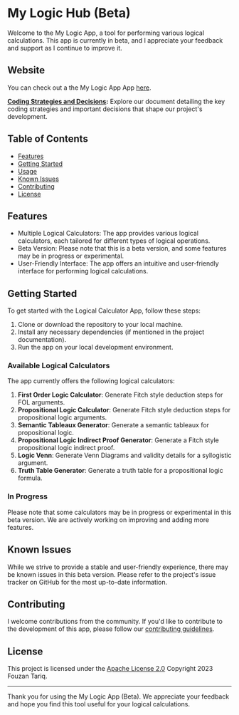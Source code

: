 # My Logic Hub (Beta)

Welcome to the My Logic App, a tool for performing various logical calculations. This app is currently in beta, and I appreciate your feedback and support as I continue to improve it.

## Website

You can check out a the My Logic App App [here](https://mylogichub.com).

**[Coding Strategies and Decisions](coding-strategies.md):** Explore our document detailing the key coding strategies and important decisions that shape our project's development.

## Table of Contents

- [Features](#features)
- [Getting Started](#getting-started)
- [Usage](#usage)
- [Known Issues](#known-issues)
- [Contributing](#contributing)
- [License](#license)

## Features

- Multiple Logical Calculators: The app provides various logical calculators, each tailored for different types of logical operations.
- Beta Version: Please note that this is a beta version, and some features may be in progress or experimental.
- User-Friendly Interface: The app offers an intuitive and user-friendly interface for performing logical calculations.

## Getting Started

To get started with the Logical Calculator App, follow these steps:

1. Clone or download the repository to your local machine.
2. Install any necessary dependencies (if mentioned in the project documentation).
3. Run the app on your local development environment.

### Available Logical Calculators

The app currently offers the following logical calculators:

1. **First Order Logic Calculator**: Generate Fitch style deduction steps for FOL arguments.
2. **Propositional Logic Calculator**: Generate Fitch style deduction steps for propositional logic arguments.
3. **Semantic Tableaux Generator**: Generate a semantic tableaux for propositional logic.
4. **Propositional Logic Indirect Proof Generator**: Generate a Fitch style propositional logic indirect proof.
5. **Logic Venn**: Generate Venn Diagrams and validity details for a syllogistic argument.
6. **Truth Table Generator**: Generate a truth table for a propositional logic formula.

### In Progress

Please note that some calculators may be in progress or experimental in this beta version. We are actively working on improving and adding more features.

## Known Issues

While we strive to provide a stable and user-friendly experience, there may be known issues in this beta version. Please refer to the project's issue tracker on GitHub for the most up-to-date information.

## Contributing

I welcome contributions from the community. If you'd like to contribute to the development of this app, please follow our [contributing guidelines](CONTRIBUTING.md).

## License

This project is licensed under the [Apache License 2.0](LICENSE) Copyright 2023 Fouzan Tariq.

---

Thank you for using the My Logic App (Beta). We appreciate your feedback and hope you find this tool useful for your logical calculations.
